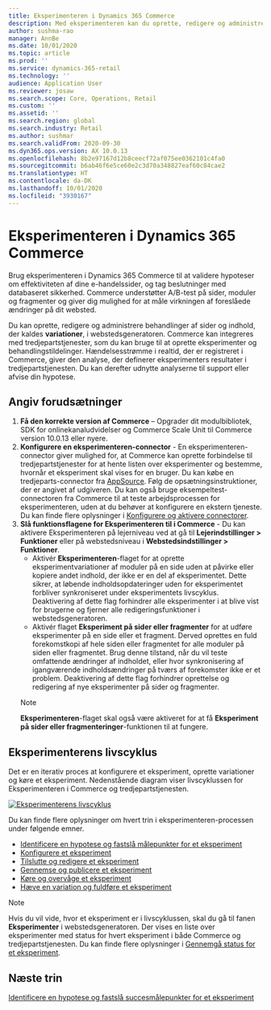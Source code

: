 ```yaml
---
title: Eksperimenteren i Dynamics 365 Commerce
description: Med eksperimenteren kan du oprette, redigere og administrere sidelayout og indholdsbehandlinger i webstedsgeneratoren. Understøttelse af eksperimenteren fra start til slut er aktiveret for e-handelssider og enheder på en side.
author: sushma-rao
manager: AnnBe
ms.date: 10/01/2020
ms.topic: article
ms.prod: ''
ms.service: dynamics-365-retail
ms.technology: ''
audience: Application User
ms.reviewer: josaw
ms.search.scope: Core, Operations, Retail
ms.custom: ''
ms.assetid: ''
ms.search.region: global
ms.search.industry: Retail
ms.author: sushmar
ms.search.validFrom: 2020-09-30
ms.dyn365.ops.version: AX 10.0.13
ms.openlocfilehash: 8b2e97167d12b8ceecf72af075ee0362101c4fa0
ms.sourcegitcommit: b6ab46f6e5ce60e2c3d70a348827eaf60c84cae2
ms.translationtype: HT
ms.contentlocale: da-DK
ms.lasthandoff: 10/01/2020
ms.locfileid: "3930167"
---
```

# <a name="experimentation-in-dynamics-365-commerce"></a>Eksperimenteren i Dynamics 365 Commerce
Brug eksperimenteren i Dynamics 365 Commerce til at validere hypoteser om effektiviteten af dine e-handelssider, og tag beslutninger med databaseret sikkerhed. Commerce understøtter A/B-test på sider, moduler og fragmenter og giver dig mulighed for at måle virkningen af foreslåede ændringer på dit websted.

Du kan oprette, redigere og administrere behandlinger af sider og indhold, der kaldes **variationer**, i webstedsgeneratoren. Commerce kan integreres med tredjepartstjenester, som du kan bruge til at oprette eksperimenter og behandlingstildelinger. Hændelsesstrømme i realtid, der er registreret i Commerce, giver den analyse, der definerer eksperimenters resultater i tredjepartstjenesten. Du kan derefter udnytte analyserne til support eller afvise din hypotese.

## <a name="set-up-prerequisites"></a> Angiv forudsætninger
1. **Få den korrekte version af Commerce** – Opgrader dit modulbibliotek, SDK for onlinekanaludvidelser og Commerce Scale Unit til Commerce version 10.0.13 eller nyere.
1. **Konfigurere en eksperimenteren-connector** - En eksperimenteren-connector giver mulighed for, at Commerce kan oprette forbindelse til tredjepartstjenester for at hente listen over eksperimenter og bestemme, hvornår et eksperiment skal vises for en bruger. Du kan købe en tredjeparts-connector fra [AppSource](https://appsource.microsoft.com). Følg de opsætningsinstruktioner, der er angivet af udgiveren. Du kan også bruge eksempeltest-connectoren fra Commerce til at teste arbejdsprocessen for eksperimenteren, uden at du behøver at konfigurere en ekstern tjeneste. Du kan finde flere oplysninger i [Konfigurere og aktivere connectorer](e-commerce-extensibility/connectors.md). 
1. **Slå funktionsflagene for Eksperimenteren til i Commerce** - Du kan aktivere Eksperimenteren på lejerniveau ved at gå til **Lejerindstillinger > Funktioner** eller på webstedsniveau i **Webstedsindstillinger > Funktioner**.
    - Aktivér **Eksperimenteren**-flaget for at oprette eksperimentvariationer af moduler på en side uden at påvirke eller kopiere andet indhold, der ikke er en del af eksperimentet. Dette sikrer, at løbende indholdsopdateringer uden for eksperimentet forbliver synkroniseret under eksperimentets livscyklus. Deaktivering af dette flag forhindrer alle eksperimenter i at blive vist for brugerne og fjerner alle redigeringsfunktioner i webstedsgeneratoren.
    - Aktivér flaget **Eksperiment på sider eller fragmenter** for at udføre eksperimenter på en side eller et fragment. Derved oprettes en fuld forekomstkopi af hele siden eller fragmentet for alle moduler på siden eller fragmentet. Brug denne tilstand, når du vil teste omfattende ændringer af indholdet, eller hvor synkronisering af igangværende indholdsændringer på tværs af forekomster ikke er et problem. Deaktivering af dette flag forhindrer oprettelse og redigering af nye eksperimenter på sider og fragmenter.
    > [!NOTE]
    > **Eksperimenteren**-flaget skal også være aktiveret for at få **Eksperiment på sider eller fragmenteringer**-funktionen til at fungere.
    
## <a name="experimentation-lifecycle"></a>Eksperimenterens livscyklus
Det er en iterativ proces at konfigurere et eksperiment, oprette variationer og køre et eksperiment. Nedenstående diagram viser livscyklussen for Eksperimenteren i Commerce og tredjepartstjenesten. 

[ ![Eksperimenterens livscyklus](./media/experimentation_lifecycle.svg) ](./media/experimentation_lifecycle.svg#lightbox)

Du kan finde flere oplysninger om hvert trin i eksperimenteren-processen under følgende emner.
- [Identificere en hypotese og fastslå målepunkter for et eksperiment](experimentation-identify.md)
- [Konfigurere et eksperiment](experimentation-setup.md)
- [Tilslutte og redigere et eksperiment](experimentation-connect-edit.md)
- [Gennemse og publicere et eksperiment](experimentation-preview-publish.md)
- [Køre og overvåge et eksperiment](experimentation-run-monitor.md)
- [Hæve en variation og fuldføre et eksperiment](experimentation-review-complete.md)

> [!NOTE]
> Hvis du vil vide, hvor et eksperiment er i livscyklussen, skal du gå til fanen **Eksperimenter** i webstedsgeneratoren. Der vises en liste over eksperimenter med status for hvert eksperiment i både Commerce og tredjepartstjenesten. Du kan finde flere oplysninger i [Gennemgå status for et eksperiment](experimentation-status.md).

## <a name="next-step"></a>Næste trin
[Identificere en hypotese og fastslå succesmålepunkter for et eksperiment](experimentation-identify.md) 
